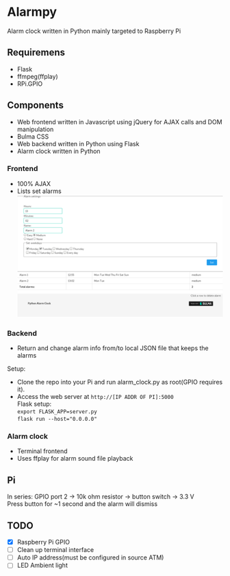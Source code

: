 # Alarmpy
Alarm clock written in Python mainly targeted to Raspberry Pi
## Requiremens
* Flask
* ffmpeg(ffplay)
* RPi.GPIO

## Components
* Web frontend written in Javascript using jQuery for AJAX calls and DOM manipulation
* Bulma CSS
* Web backend written in Python using Flask
* Alarm clock written in Python

### Frontend
* 100% AJAX
* Lists set alarms  
![frontend](https://github.com/jaxke/alarmpi/blob/master/Screenshot%20from%202018-05-15%2012-57-10.png)

### Backend
* Return and change alarm info from/to local JSON file that keeps the alarms  

Setup:  
* Clone the repo into your Pi and run alarm_clock.py as root(GPIO requires it).  
* Access the web server at ```http://[IP ADDR OF PI]:5000```  
Flask setup:  
```export FLASK_APP=server.py```  
```flask run --host="0.0.0.0"```  

### Alarm clock
* Terminal frontend
* Uses ffplay for alarm sound file playback

## Pi
In series: GPIO port 2 -> 10k ohm resistor -> button switch -> 3.3 V  
Press button for ~1 second and the alarm will dismiss

## TODO
- [x] Raspberry Pi GPIO  
- [ ] Clean up terminal interface  
- [ ] Auto IP address(must be configured in source ATM)  
- [ ] LED Ambient light
